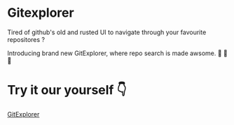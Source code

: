 # Gitexplorer

Tired of github's old and rusted UI to navigate through your favourite repositores ?

Introducing brand new GitExplorer, where repo search is made awsome. 🎉 🎉 🎉

# Try it our yourself 👇

[GitExplorer](https://affectionate-rosalind-c9e126.netlify.app)
